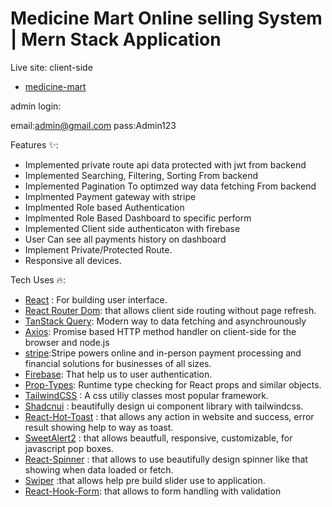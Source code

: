 # Medicine Mart Online selling System | Mern Stack Application

Live site: client-side

- [medicine-mart](https://medicine-mart-client-side-application.vercel.app/)

admin login:

email:admin@gmail.com
pass:Admin123

Features ✨:

<ul>
    <li>Implemented private route api data protected with jwt from backend</li>
    <li>Implemented Searching, Filtering, Sorting From backend</li>
    <li>Implemented Pagination To optimzed way data fetching From backend</li>
    <li>Implmented Payment gateway with stripe</li>
    <li>Implmented Role based Authentication</li>
    <li>Implmented Role Based Dashboard to specific perform</li>
    <li>Implemented Client side authenticaton with firebase</li>
    <li>User Can see all payments history on dashboard</li>
    <li>Implement Private/Protected Route.</li>
    <li>Responsive all devices.</li>
</ul>

Tech Uses 🔥:

- [React](https://react.dev/) : For building user interface.
- [React Router Dom](https://reactrouter.com/en/main): that allows client side routing without page refresh.
- [TanStack Query](https://tanstack.com/query/latest): Modern way to data fetching and asynchrounously
- [Axios](https://axios-http.com/docs/intro): Promise based HTTP method handler on client-side for the browser and node.js
- [stripe](https://stripe.com/):Stripe powers online and in-person payment processing and financial solutions for businesses of all sizes.
- [Firebase](https://firebase.google.com/): That help us to user authentication.
- [Prop-Types](https://www.npmjs.com/package/prop-types): Runtime type checking for React props and similar objects.
- [TailwindCSS](https://tailwindcss.com/) : A css utiliy classes most popular framework.
- [Shadcnui](https://tailwindcss.com/) : beautifully design ui component library with tailwindcss.
- [React-Hot-Toast](https://react-hot-toast.com/) : that allows any action in website and success, error result showing help to way as toast.
- [SweetAlert2](https://sweetalert2.github.io/) : that allows beautfull, responsive, customizable, for javascript pop boxes.
- [React-Spinner](https://www.npmjs.com/package/react-spinners) : that allows to use beautifully design spinner like that showing when data loaded or fetch.
- [Swiper](https://swiperjs.com/) :that allows help pre build slider use to application.
- [React-Hook-Form](https://react-hook-form.com/): that allows to form handling with validation
